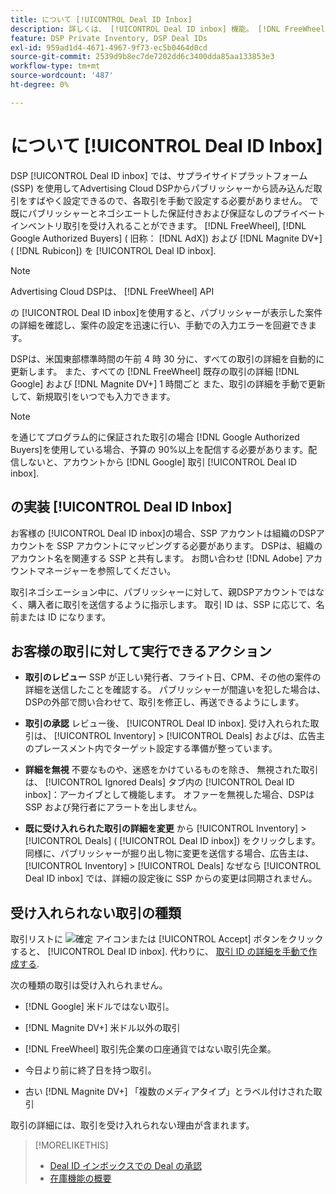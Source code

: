 ```yaml
---
title: について [!UICONTROL Deal ID Inbox]
description: 詳しくは、 [!UICONTROL Deal ID inbox] 機能。 [!DNL FreeWheel], [!DNL Google Authorized Buyers] (formerly known as [!DNL AdX]), and [!DNL Magnite DV+] ( [!DNL Rubicon]) をクリックします。
feature: DSP Private Inventory, DSP Deal IDs
exl-id: 959ad1d4-4671-4967-9f73-ec5b0464d0cd
source-git-commit: 2539d9b8ec7de7202dd6c3400dda85aa133853e3
workflow-type: tm+mt
source-wordcount: '487'
ht-degree: 0%

---
```


# について [!UICONTROL Deal ID Inbox]

DSP [!UICONTROL Deal ID inbox] では、サプライサイドプラットフォーム (SSP) を使用してAdvertising Cloud DSPからパブリッシャーから読み込んだ取引をすばやく設定できるので、各取引を手動で設定する必要がありません。 で既にパブリッシャーとネゴシエートした保証付きおよび保証なしのプライベートインベントリ取引を受け入れることができます。 [!DNL FreeWheel], [!DNL Google Authorized Buyers] ( 旧称： [!DNL AdX]) および [!DNL Magnite DV+] ( [!DNL Rubicon]) を [!UICONTROL Deal ID inbox].

>[!NOTE]
>
>Advertising Cloud DSPは、 [!DNL FreeWheel] API

の [!UICONTROL Deal ID inbox]を使用すると、パブリッシャーが表示した案件の詳細を確認し、案件の設定を迅速に行い、手動での入力エラーを回避できます。

<!-- 
Accepting a deal automatically pre-populates a new Deal ID record with details from the publisher, and you need to enter only the publisher [always? or just in some cases?], the media type, who can access the deal, and any attribute labels to apply to the deal so it's easy to find. [Are labels a dimension you can report on?]

For each available deal, you can review the deal details sent directly from the publisher. Some deals are grouped as proposals (packages), and you can see the individual deal details by reviewing the deal.
   
You can accept any available deal or move an incorrect deal to the Ignored Deals tab. You can also un-ignore deals, which moves them back to the New Deals tab so you can potentially accept them.

For each deal, you can select one publisher and one media type (Desktop Video, Mobile Video, Connected TV, Display, or Audio), and you can share the deal with specific advertisers and with all advertisers for a specific account.
 -->

DSPは、米国東部標準時間の午前 4 時 30 分に、すべての取引の詳細を自動的に更新します。 また、すべての [!DNL FreeWheel] 既存の取引の詳細 [!DNL Google] および [!DNL Magnite DV+] 1 時間ごと また、取引の詳細を手動で更新して、新規取引をいつでも入力できます。

<!-- MC: I'm not sure where I got the following. Is this currently true? -->
>[!NOTE]
>
>を通じてプログラム的に保証された取引の場合 [!DNL Google Authorized Buyers]を使用している場合、予算の 90%以上を配信する必要があります。配信しないと、アカウントから [!DNL Google] 取引 [!UICONTROL Deal ID inbox].

## の実装 [!UICONTROL Deal ID Inbox]

お客様の [!UICONTROL Deal ID inbox]の場合、SSP アカウントは組織のDSPアカウントを SSP アカウントにマッピングする必要があります。 DSPは、組織のアカウント名を関連する SSP と共有します。 お問い合わせ [!DNL Adobe] アカウントマネージャーを参照してください。

取引ネゴシエーション中に、パブリッシャーに対して、親DSPアカウントではなく、購入者に取引を送信するように指示します。 取引 ID は、SSP に応じて、名前または ID になります。

## お客様の取引に対して実行できるアクション

* **取引のレビュー** SSP が正しい発行者、フライト日、CPM、その他の案件の詳細を送信したことを確認する。 パブリッシャーが間違いを犯した場合は、DSPの外部で問い合わせて、取引を修正し、再送できるようにします。

* **取引の承認** レビュー後、 [!UICONTROL Deal ID inbox]. 受け入れられた取引は、 [!UICONTROL Inventory] > [!UICONTROL Deals] およびは、広告主のプレースメント内でターゲット設定する準備が整っています。

* **詳細を無視** 不要なものや、迷惑をかけているものを除き、 無視された取引は、 [!UICONTROL Ignored Deals] タブ内の [!UICONTROL Deal ID inbox]：アーカイブとして機能します。 オファーを無視した場合、DSPは SSP および発行者にアラートを出しません。

* **既に受け入れられた取引の詳細を変更** から [!UICONTROL Inventory] > [!UICONTROL Deals] ( [!UICONTROL Deal ID inbox]) をクリックします。 同様に、パブリッシャーが掘り出し物に変更を送信する場合、広告主は、 [!UICONTROL Inventory] > [!UICONTROL Deals] なぜなら [!UICONTROL Deal ID inbox] では、詳細の設定後に SSP からの変更は同期されません。

## 受け入れられない取引の種類

取引リストに ![確定](/help/dsp/assets/accept.png) アイコンまたは [!UICONTROL Accept] ボタンをクリックすると、 [!UICONTROL Deal ID inbox]. 代わりに、 [取引 ID の詳細を手動で作成する](/help/dsp/inventory/deal-id-create.md).

次の種類の取引は受け入れられません。

* [!DNL Google] 米ドルではない取引。

* [!DNL Magnite DV+] 米ドル以外の取引

* [!DNL FreeWheel] 取引先企業の口座通貨ではない取引先企業。

* 今日より前に終了日を持つ取引。

* 古い [!DNL Magnite DV+] 「複数のメディアタイプ」とラベル付けされた取引

取引の詳細には、取引を受け入れられない理由が含まれます。

>[!MORELIKETHIS]
>
>* [Deal ID インボックスでの Deal の承認](deal-id-inbox-accept.md)
>* [在庫機能の概要](inventory-overview.md)


